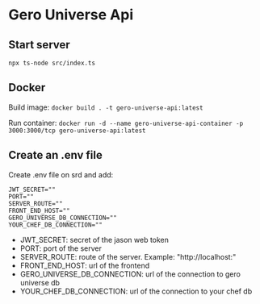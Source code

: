 # Gero Universe Api

## Start server

`npx ts-node src/index.ts`

## Docker

Build image: `docker build . -t gero-universe-api:latest`

Run container: `docker run -d --name gero-universe-api-container -p 3000:3000/tcp gero-universe-api:latest`

## Create an .env file

Create .env file on srd and add:

```
JWT_SECRET=""
PORT=""
SERVER_ROUTE=""
FRONT_END_HOST=""
GERO_UNIVERSE_DB_CONNECTION=""
YOUR_CHEF_DB_CONNECTION=""
```

- JWT_SECRET: secret of the jason web token
- PORT: port of the server
- SERVER_ROUTE: route of the server. Example: "http://localhost:"
- FRONT_END_HOST: url of the frontend
- GERO_UNIVERSE_DB_CONNECTION: url of the connection to gero universe db
- YOUR_CHEF_DB_CONNECTION: url of the connection to your chef db
